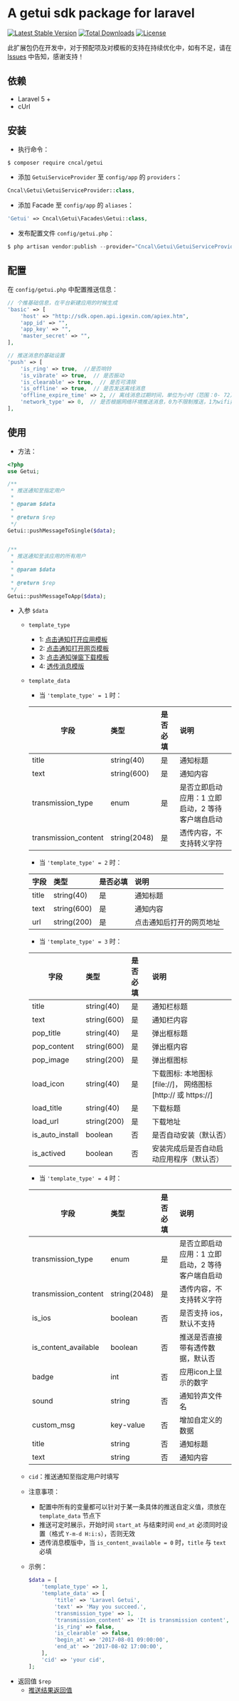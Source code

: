 # A getui sdk package for laravel

[![Latest Stable Version](https://poser.pugx.org/cncal/getui/v/stable)](https://packagist.org/packages/cncal/getui)
[![Total Downloads](https://poser.pugx.org/cncal/getui/downloads)](https://packagist.org/packages/cncal/getui)
[![License](https://poser.pugx.org/cncal/getui/license)](https://packagist.org/packages/cncal/getui)

此扩展包仍在开发中，对于预配项及对模板的支持在持续优化中，如有不足，请在 [Issues](https://github.com/cncal/getui/issues) 中告知，感谢支持！

## 依赖
* Laravel 5 +
* cUrl

## 安装
* 执行命令： 
```sh
$ composer require cncal/getui
```

* 添加 `GetuiServiceProvider` 至 `config/app` 的 `providers`：
```php
Cncal\Getui\GetuiServiceProvider::class,
```

* 添加 Facade 至 `config/app` 的 `aliases`：
```php
'Getui' => Cncal\Getui\Facades\Getui::class,
```

* 发布配置文件 `config/getui.php`：
```php
$ php artisan vendor:publish --provider="Cncal\Getui\GetuiServiceProvider"
```

## 配置
在 `config/getui.php` 中配置推送信息：
```php
// 个推基础信息，在平台新建应用的时候生成
'basic' => [
    'host' => "http://sdk.open.api.igexin.com/apiex.htm",
    'app_id' => "",
    'app_key' => "",
    'master_secret' => "",
],

// 推送消息的基础设置
'push' => [
    'is_ring' => true,  //是否响铃
    'is_vibrate' => true,  // 是否振动
    'is_clearable' => true,  // 是否可清除
    'is_offline' => true,  // 是否发送离线消息
    'offline_expire_time' => 2, // 离线消息过期时间，单位为小时（范围：0- 72），该时间段内 cid 在线过的用户均可收到通知
    'network_type' => 0,  // 是否根据网络环境推送消息，0为不限制推送，1为wifi推送，2为4G/3G/2G
],
```

## 使用
* 方法：
```php
<?php 
use Getui;

/**
 * 推送通知至指定用户
 *
 * @param $data
 *
 * @return $rep
 */
Getui::pushMessageToSingle($data);


/**
 * 推送通知至该应用的所有用户
 *
 * @param $data
 *
 * @return $rep
 */
Getui::pushMessageToApp($data);

```

* 入参 `$data`
    * `template_type`
       * 1: [点击通知打开应用模板](http://docs.getui.com/server/php/template/#1)
       * 2: [点击通知打开网页模板](http://docs.getui.com/server/php/template/#2)
       * 3: [点击通知弹窗下载模板](http://docs.getui.com/server/php/template/#3)
       * 4: [透传消息模版](http://docs.getui.com/server/php/template/#4)
       
    * `template_data`
       * 当 `'template_type' = 1` 时：    
       
        | 字段 | 类型 | 是否必填 | 说明 | 
        | ----------- | :--- | :--- | :--------- |
        | title | string(40) | 是 | 通知标题 |
        | text | string(600) | 是 | 通知内容 |
        | transmission_type | enum | 是 | 是否立即启动应用：1 立即启动，2 等待客户端自启动 |
        | transmission_content | string(2048) | 是 | 透传内容，不支持转义字符 |
      
       * 当 `'template_type' = 2` 时：  
         
        | 字段 | 类型 | 是否必填 | 说明 | 
        | ----------- | :--- | :--- | :--------- |
        | title | string(40) | 是 | 通知标题 |
        | text | string(600) | 是 | 通知内容 |
        | url | string(200) | 是 | 点击通知后打开的网页地址 |
        
        * 当 `'template_type' = 3` 时：  
                 
        | 字段 | 类型 | 是否必填 | 说明 | 
        | ----------- | :--- | :--- | :--------- |
        | title | string(40) | 是 | 通知栏标题 |
        | text | string(600) | 是 | 通知栏内容 |
        | pop_title | string(40) | 是 | 弹出框标题 |
        | pop_content | string(600) | 是 | 弹出框内容 |
        | pop_image | string(200) | 是 | 弹出框图标 |
        | load_icon | string(40) | 是 | 下载图标: 本地图标[file://]， 网络图标[http:// 或 https://] |
        | load_title | string(40) | 是 | 下载标题 |
        | load_url | string(200) | 是 | 下载地址 |
        | is_auto_install | boolean | 否 | 是否自动安装（默认否） |
        | is_actived | boolean | 否 | 安装完成后是否自动启动应用程序（默认否）|
        
        * 当 `'template_type' = 4` 时：  
                         
        | 字段 | 类型 | 是否必填 | 说明 | 
        | ----------- | :--- | :--- | :--------- |
        | transmission_type | enum | 是 | 是否立即启动应用：1 立即启动，2 等待客户端自启动 |
        | transmission_content | string(2048) | 是 | 透传内容，不支持转义字符 |
        | is_ios | boolean | 否 | 是否支持 ios，默认不支持 |
        | is_content_available | boolean | 否 | 推送是否直接带有透传数据，默认否 |
        | badge | int | 否 | 应用icon上显示的数字 |
        | sound | string | 否 | 通知铃声文件名 |
        | custom_msg | key-value | 否 | 增加自定义的数据 |
        | title | string | 否 | 通知标题 |
        | text | string | 否 | 通知内容 |
        
    
    * `cid`：推送通知至指定用户时填写
    
    * 注意事项：
       * 配置中所有的变量都可以针对于某一条具体的推送自定义值，须放在 `template_data` 节点下
       * 推送可定时展示，开始时间 `start_at` 与结束时间 `end_at` 必须同时设置（格式 `Y-m-d H:i:s`），否则无效
       * 透传消息模版中，当 `is_content_available = 0` 时，`title` 与 `text` 必填
    
    * 示例：
       ```php
       $data = [
           'template_type' => 1,
           'template_data' => [
               'title' => 'Laravel Getui',
               'text' => 'May you succeed.',
               'transmission_type' => 1,
               'transmission_content' => 'It is transmission content',
               'is_ring' => false,
               'is_clearable' => false,
               'begin_at' => '2017-08-01 09:00:00',
               'end_at' => '2017-08-02 17:00:00',
           ],
           'cid' => 'your cid',
       ];
       ```
* 返回值 `$rep`
    * [推送结果返回值](http://docs.getui.com/server/php/push/#7)
